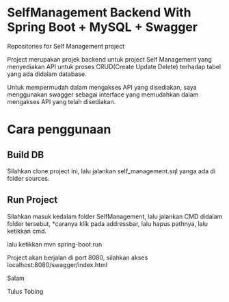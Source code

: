 # SelfManagement Backend With Spring Boot + MySQL + Swagger
Repositories for Self Management project

Project merupakan projek backend untuk project Self Management yang menyediakan API untuk proses CRUD(Create Update Delete) terhadap tabel yang ada didalam database.

Untuk mempermudah dalam mengakses API yang disediakan, saya menggunakan swagger sebagai interface yang memudahkan dalam mengakses API yang telah disediakan.

# Cara penggunaan

## Build DB
Silahkan clone project ini, lalu jalankan self_management.sql yanga ada di folder sources.


## Run Project
Silahkan masuk kedalam folder SelfManagement, lalu jalankan CMD didalam folder tersebut,
*caranya klik pada addressbar, lalu hapus pathnya, lalu ketikkan cmd.

lalu ketikkan mvn spring-boot:run

Project akan berjalan di port 8080, silahkan akses localhost:8080/swagger/index.html

Salam

Tulus Tobing

